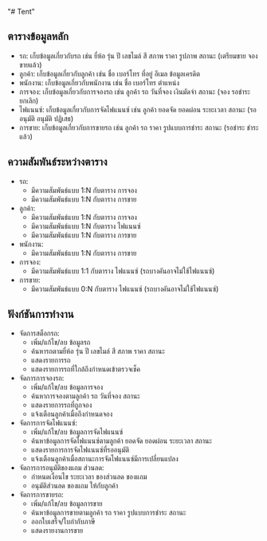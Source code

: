 "# Tent" 

## ตารางข้อมูลหลัก

- รถ: เก็บข้อมูลเกี่ยวกับรถ เช่น ยี่ห้อ รุ่น ปี เลขไมล์ สี สภาพ ราคา รูปภาพ สถานะ (เตรียมขาย จอง ขายแล้ว)
- ลูกค้า: เก็บข้อมูลเกี่ยวกับลูกค้า เช่น ชื่อ เบอร์โทร ที่อยู่ อีเมล ข้อมูลเครดิต
- พนักงาน: เก็บข้อมูลเกี่ยวกับพนักงาน เช่น ชื่อ เบอร์โทร ตำแหน่ง
- การจอง: เก็บข้อมูลเกี่ยวกับการจองรถ เช่น ลูกค้า รถ วันที่จอง เงินมัดจำ สถานะ (จอง รอชำระ ยกเลิก)
- ไฟแนนซ์: เก็บข้อมูลเกี่ยวกับการจัดไฟแนนซ์ เช่น ลูกค้า ยอดจัด ยอดผ่อน ระยะเวลา สถานะ (รออนุมัติ อนุมัติ ปฏิเสธ)
- การขาย: เก็บข้อมูลเกี่ยวกับการขายรถ เช่น ลูกค้า รถ ราคา รูปแบบการชำระ สถานะ (รอชำระ ชำระแล้ว)

## ความสัมพันธ์ระหว่างตาราง
- รถ:
   - มีความสัมพันธ์แบบ 1:N กับตาราง การจอง
   - มีความสัมพันธ์แบบ 1:N กับตาราง การขาย
- ลูกค้า:
   - มีความสัมพันธ์แบบ 1:N กับตาราง การจอง
   - มีความสัมพันธ์แบบ 1:N กับตาราง ไฟแนนซ์
   - มีความสัมพันธ์แบบ 1:N กับตาราง การขาย
- พนักงาน:
   - มีความสัมพันธ์แบบ 1:N กับตาราง การขาย
- การจอง:
   - มีความสัมพันธ์แบบ 1:1 กับตาราง ไฟแนนซ์ (รถบางคันอาจไม่ใช้ไฟแนนซ์)
- การขาย:
   - มีความสัมพันธ์แบบ 0:N กับตาราง ไฟแนนซ์ (รถบางคันอาจไม่ใช้ไฟแนนซ์)
  

## ฟังก์ชันการทำงาน
- จัดการสต็อกรถ:
    - เพิ่ม/แก้ไข/ลบ ข้อมูลรถ
    - ค้นหารถตามยี่ห้อ รุ่น ปี เลขไมล์ สี สภาพ ราคา สถานะ
    - แสดงรายการรถ
    - แสดงรายการรถที่ใกล้ถึงกำหนดเข้าตรวจเช็ค
- จัดการการจองรถ:
    - เพิ่ม/แก้ไข/ลบ ข้อมูลการจอง
    - ค้นหาการจองตามลูกค้า รถ วันที่จอง สถานะ
    - แสดงรายการรถที่ถูกจอง
    - แจ้งเตือนลูกค้าเมื่อถึงกำหนดจอง
- จัดการการจัดไฟแนนซ์:
    - เพิ่ม/แก้ไข/ลบ ข้อมูลการจัดไฟแนนซ์
    - ค้นหาข้อมูลการจัดไฟแนนซ์ตามลูกค้า ยอดจัด ยอดผ่อน ระยะเวลา สถานะ
    - แสดงรายการการจัดไฟแนนซ์ที่รออนุมัติ
    - แจ้งเตือนลูกค้าเมื่อสถานะการจัดไฟแนนซ์มีการเปลี่ยนแปลง
- จัดการการอนุมัติของแถม ส่วนลด:
    - กำหนดเงื่อนไข ระยะเวลา ของส่วนลด ของแถม
    - อนุมัติส่วนลด ของแถม ให้กับลูกค้า
- จัดการการขายรถ:
    - เพิ่ม/แก้ไข/ลบ ข้อมูลการขาย
    - ค้นหาข้อมูลการขายตามลูกค้า รถ ราคา รูปแบบการชำระ สถานะ
    - ออกใบเสร็จ/ใบกำกับภาษี
    - แสดงรายงานการขาย